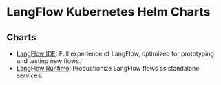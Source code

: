 # LangFlow Kubernetes Helm Charts

## Charts
- [LangFlow IDE](./charts/langflow-ide/): Full experience of LangFlow, optimized for prototyping and testing new flows. 
- [LangFlow Runtime](./charts/langflow-runtime/): Productionize LangFlow flows as standalone services.


